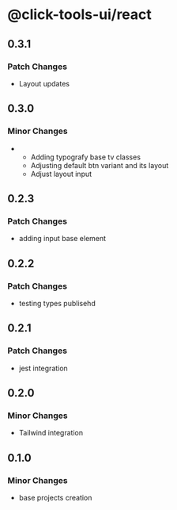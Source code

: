 # @click-tools-ui/react

## 0.3.1

### Patch Changes

- Layout updates

## 0.3.0

### Minor Changes

- - Adding typografy base tv classes
  - Adjusting default btn variant and its layout
  - Adjust layout input

## 0.2.3

### Patch Changes

- adding input base element

## 0.2.2

### Patch Changes

- testing types publisehd

## 0.2.1

### Patch Changes

- jest integration

## 0.2.0

### Minor Changes

- Tailwind integration

## 0.1.0

### Minor Changes

- base projects creation
